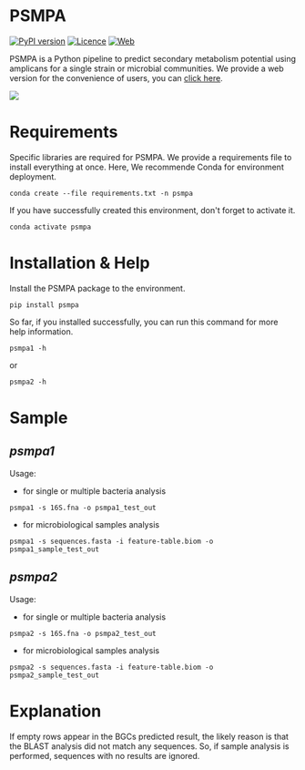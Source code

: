 # PSMPA

[![PyPI version](https://img.shields.io/badge/pypi%20package-1.1.1-brightgreen)](https://pypi.org/project/psmpa/) [![Licence](https://img.shields.io/badge/licence-GPLv3-blue)](https://opensource.org/licenses/GPL-3.0/) [![Web](https://img.shields.io/badge/version-web-red)](https://www.psmpa.net/analysis)

PSMPA is a Python pipeline to predict secondary metabolism potential using amplicans  for a single strain or microbial communities. We provide a web version for the convenience of users, you can [click here](https://www.psmpa.net/analysis).

![]( https://cdn.jsdelivr.net/gh/BioGavin/Pic/imgpsmpa_logo2.png)

# Requirements

Specific libraries are required for PSMPA. We provide a requirements file to install everything at once.
Here, We recommende Conda for environment deployment.

```shell
conda create --file requirements.txt -n psmpa
```
If you have successfully created this environment, don't forget to activate it.
```shell
conda activate psmpa
```

# Installation & Help
Install the PSMPA package to the environment.
```shell
pip install psmpa
```
So far, if you installed successfully, you can run this command for more help information.
```shell
psmpa1 -h
```
or
```shell
psmpa2 -h
```

# Sample
## *psmpa1*

Usage:
- for single or multiple bacteria analysis
```shell
psmpa1 -s 16S.fna -o psmpa1_test_out
```

- for microbiological samples analysis
```shell
psmpa1 -s sequences.fasta -i feature-table.biom -o psmpa1_sample_test_out
```


## *psmpa2*
Usage:
- for single or multiple bacteria analysis
```shell
psmpa2 -s 16S.fna -o psmpa2_test_out
```

- for microbiological samples analysis
```shell
psmpa2 -s sequences.fasta -i feature-table.biom -o psmpa2_sample_test_out
```



# Explanation

If empty rows appear in the BGCs predicted result, the likely reason is that the BLAST analysis did not match any sequences. So, if sample analysis is performed, sequences with no results are ignored.
